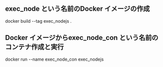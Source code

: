 ## exec_node という名前のDocker イメージの作成
docker build --tag exec_nodejs .

## Docker イメージからexec_node_con という名前のコンテナ作成と実行
docker run --name exec_node_con exec_nodejs 